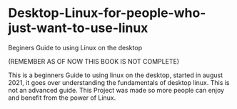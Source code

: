 # Desktop-Linux-for-people-who-just-want-to-use-linux
Beginers Guide to using Linux on the desktop

(REMEMBER AS OF NOW THIS BOOK IS NOT COMPLETE)

This is a beginners Guide to using linux on the desktop, started in august 2021, it goes over understanding the fundamentals of desktop linux. This is not an advanced guide. This Project was made so more people can enjoy and benefit from the power of Linux.
